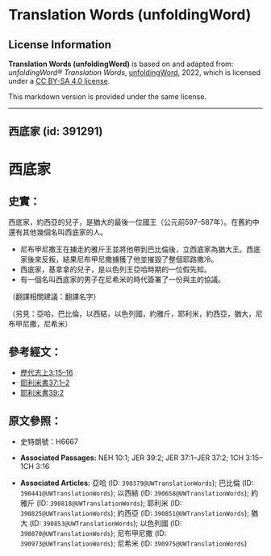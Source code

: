# Translation Words (unfoldingWord)

## License Information

**Translation Words (unfoldingWord)** is based on and adapted from: _unfoldingWord® Translation Words_, [unfoldingWord](https://unfoldingword.org/utw), 2022, which is licensed under a [CC BY-SA 4.0 license](https://creativecommons.org/licenses/by-sa/4.0/legalcode.en).

This markdown version is provided under the same license.



--------------------------------

## 西底家 (id: 391291)

西底家
===

史實：
---

西底家，約西亞的兒子，是猶大的最後一位國王（公元前597–587年）。在舊約中還有其他幾個名叫西底家的人。

* 尼布甲尼撒王在擄走約雅斤王並將他帶到巴比倫後，立西底家為猶大王。西底家後來反叛，結果尼布甲尼撒擄獲了他並摧毀了整個耶路撒冷。
* 西底家，基拿拿的兒子，是以色列王亞哈時期的一位假先知。
* 有一個名叫西底家的男子在尼希米的時代簽署了一份與主的協議。

（翻譯相關建議：翻譯名字）

（另見：亞哈，巴比倫，以西結，以色列國，約雅斤，耶利米，約西亞，猶大，尼布甲尼撒，尼希米）

參考經文：
-----

* [歷代志上3:15–16](https://ref.ly/1Chr3:15-1Chr3:16)
* [耶利米書37:1–2](https://ref.ly/Jer37:1-Jer37:2)
* [耶利米書39:2](https://ref.ly/Jer39:2)

原文參照：
-----

* 史特朗號：H6667

* **Associated Passages:** NEH 10:1; JER 39:2; JER 37:1–JER 37:2; 1CH 3:15–1CH 3:16
* **Associated Articles:** 亞哈 (ID: `390379@UWTranslationWords`); 巴比倫 (ID: `390441@UWTranslationWords`); 以西結 (ID: `390658@UWTranslationWords`); 約雅斤 (ID: `390818@UWTranslationWords`); 耶利米 (ID: `390825@UWTranslationWords`); 約西亞 (ID: `390851@UWTranslationWords`); 猶大 (ID: `390853@UWTranslationWords`); 以色列國 (ID: `390870@UWTranslationWords`); 尼布甲尼撒 (ID: `390973@UWTranslationWords`); 尼希米 (ID: `390975@UWTranslationWords`)

